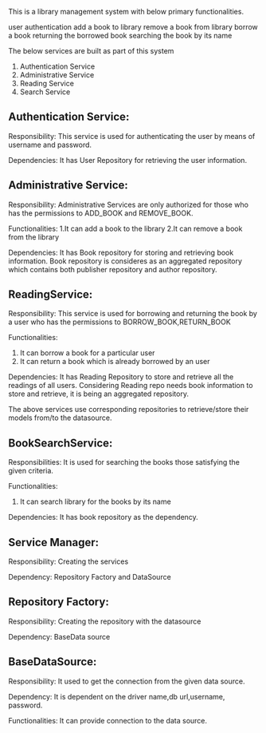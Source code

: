This is a library management system with below primary functionalities.

user authentication
add a book to library
remove a book from library
borrow a book
returning the borrowed book
searching the book by its name

The below services are built as part of this system

1. Authentication Service
2. Administrative Service
3. Reading Service
4. Search Service

Authentication Service:
-----------------------
Responsibility:
This service is used for authenticating the user by means of username and password.

Dependencies:
It has User Repository for retrieving the user information.

Administrative Service:
-----------------------
Responsibility:
Administrative Services are only authorized for those who has the permissions to ADD_BOOK and REMOVE_BOOK.

Functionalities:
1.It can add a book to the library
2.It can remove a book from the library

Dependencies:
It has Book repository for storing and retrieving book information.
Book repository is consideres as an aggregated repository which contains both publisher repository and author repository.


ReadingService:
--------------
Responsibility:
This service is used for borrowing and returning the book by a user who has the permissions to BORROW_BOOK,RETURN_BOOK

Functionalities:
1. It can borrow a book for a particular user
2. It can return a book which is already borrowed by an user

Dependencies:
It has Reading Repository to store and retrieve all the readings of all users.
Considering Reading repo needs book information to store and retrieve, it is being an aggregated repository.

The above services use corresponding repositories to retrieve/store their models from/to the datasource.


BookSearchService:
--------------------
Responsibilities:
It is used for searching the books those satisfying the given criteria.

Functionalities:
1. It can search library for the books by its name

Dependencies:
It has book repository as the dependency.

Service Manager:
----------------
Responsibility:
Creating the services

Dependency:
Repository Factory and DataSource

Repository Factory:
-------------------
Responsibility:
Creating the repository with the datasource

Dependency:
BaseData source

BaseDataSource:
-----------------
Responsibility:
It used to get the connection from the given data source.

Dependency:
It is dependent on the driver name,db url,username, password.

Functionalities:
It can provide connection to the data source.